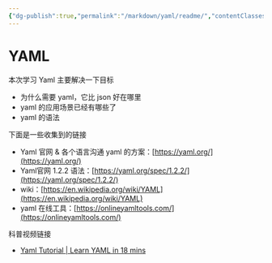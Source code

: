 ```yaml
---
{"dg-publish":true,"permalink":"/markdown/yaml/readme/","contentClasses":".content svg {width: 100%; height: auto;}"}
---
```



# YAML

本次学习 Yaml 主要解决一下目标

* 为什么需要 yaml，它比 json 好在哪里
* yaml 的应用场景已经有哪些了
* yaml 的语法

下面是一些收集到的链接

* Yaml 官网 & 各个语言沟通 yaml 的方案：[https://yaml.org/](https://yaml.org/)
* Yaml官网 1.2.2 语法：[https://yaml.org/spec/1.2.2/](https://yaml.org/spec/1.2.2/)
* wiki：[https://en.wikipedia.org/wiki/YAML](https://en.wikipedia.org/wiki/YAML)
* yaml 在线工具：[https://onlineyamltools.com/](https://onlineyamltools.com/)

科普视频链接

* [Yaml Tutorial | Learn YAML in 18 mins](https://www.youtube.com/watch?v=1uFVr15xDGg)